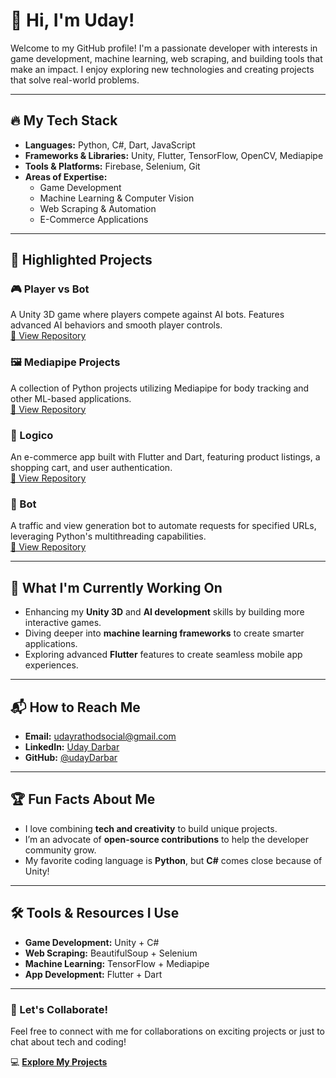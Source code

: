 # 👋 Hi, I'm Uday!

Welcome to my GitHub profile! I'm a passionate developer with interests in game development, machine learning, web scraping, and building tools that make an impact. I enjoy exploring new technologies and creating projects that solve real-world problems.

---

## 🔥 My Tech Stack

- **Languages:** Python, C#, Dart, JavaScript
- **Frameworks & Libraries:** Unity, Flutter, TensorFlow, OpenCV, Mediapipe
- **Tools & Platforms:** Firebase, Selenium, Git
- **Areas of Expertise:**
  - Game Development
  - Machine Learning & Computer Vision
  - Web Scraping & Automation
  - E-Commerce Applications

---

## 📂 Highlighted Projects

### 🎮 Player vs Bot
A Unity 3D game where players compete against AI bots. Features advanced AI behaviors and smooth player controls.  
[🔗 View Repository](https://github.com/udayDarbar/player-vs-bot)

### 🖼 Mediapipe Projects
A collection of Python projects utilizing Mediapipe for body tracking and other ML-based applications.  
[🔗 View Repository](https://github.com/udayDarbar/mideapip-projects)

### 🛒 Logico
An e-commerce app built with Flutter and Dart, featuring product listings, a shopping cart, and user authentication.  
[🔗 View Repository](https://github.com/udayDarbar/Logico)

### 🤖 Bot
A traffic and view generation bot to automate requests for specified URLs, leveraging Python's multithreading capabilities.  
[🔗 View Repository](https://github.com/udayDarbar/Bot)

---

## 🌱 What I'm Currently Working On

- Enhancing my **Unity 3D** and **AI development** skills by building more interactive games.
- Diving deeper into **machine learning frameworks** to create smarter applications.
- Exploring advanced **Flutter** features to create seamless mobile app experiences.

---

## 📬 How to Reach Me

- **Email:** [udayrathodsocial@gmail.com](mailto:udayrathodsocial@gmail.com)
- **LinkedIn:** [Uday Darbar](https://www.linkedin.com/in/udaydarbar/)
- **GitHub:** [@udayDarbar](https://github.com/udayDarbar)

---

## 🏆 Fun Facts About Me

- I love combining **tech and creativity** to build unique projects.
- I’m an advocate of **open-source contributions** to help the developer community grow.
- My favorite coding language is **Python**, but **C#** comes close because of Unity!

---

## 🛠 Tools & Resources I Use

- **Game Development:** Unity + C#
- **Web Scraping:** BeautifulSoup + Selenium
- **Machine Learning:** TensorFlow + Mediapipe
- **App Development:** Flutter + Dart

---

### 🚀 Let's Collaborate!
Feel free to connect with me for collaborations on exciting projects or just to chat about tech and coding!

💻 **[Explore My Projects](https://github.com/udayDarbar?tab=repositories)**  
